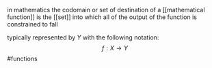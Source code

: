 in mathematics the codomain or set of destination of a [[mathematical function]] is the [[set]] into which all of the output of the function is constrained to fall

typically represented by $Y$ with the following notation:
$$f : X\rightarrow Y$$
#functions